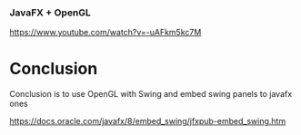 ### JavaFX + OpenGL

https://www.youtube.com/watch?v=-uAFkm5kc7M

# Conclusion

Conclusion is to use OpenGL with Swing and embed swing panels to javafx ones

https://docs.oracle.com/javafx/8/embed_swing/jfxpub-embed_swing.htm
